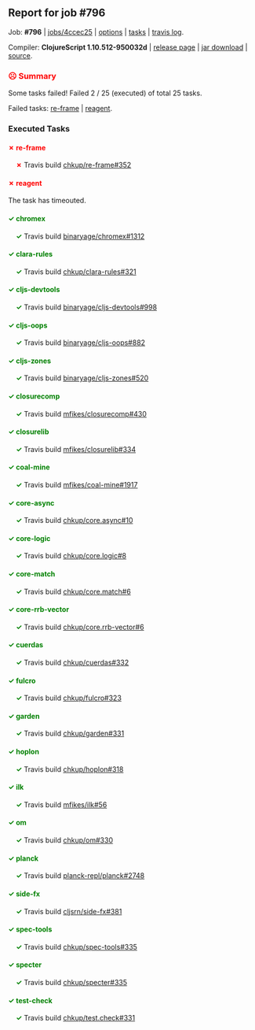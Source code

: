 ## Report for job #796

Job: **#796** | [jobs/4ccec25](https://github.com/cljs-oss/canary/commit/4ccec250bdc43b49a29f6aa04bf96c9d1e3ddbf7) | [options](options.edn) | [tasks](tasks.edn) | [travis log](https://travis-ci.org/cljs-oss/canary/builds/485764723).

Compiler: **ClojureScript 1.10.512-950032d** | [release page](https://github.com/cljs-oss/canary/releases/tag/r1.10.512-950032d) | [jar download](https://github.com/cljs-oss/canary/releases/download/r1.10.512-950032d/clojurescript-1.10.512-950032d.jar) | [source](https://github.com/clojure/clojurescript/commit/950032dba300451835c4c7c2a0c1c74ca6d0b49a).

### <b style='color:red'>☹ Summary</b>

Some tasks failed! Failed 2 / 25 (executed) of total 25 tasks.

Failed tasks: [re-frame](#-re-frame) | [reagent](#-reagent).

### Executed Tasks

#### <b style='color:red'>&#x2717; re-frame</b>
&nbsp;&nbsp;&nbsp;&nbsp;<b style='color:red'>&#x2717;</b> Travis build [chkup/re-frame#352](https://travis-ci.org/chkup/re-frame/builds/485766804)<br>

#### <b style='color:red'>&#x2717; reagent</b>
The task has timeouted.

#### <b style='color:green'>&#x2713; chromex</b>
&nbsp;&nbsp;&nbsp;&nbsp;<b style='color:green'>&#x2713;</b> Travis build [binaryage/chromex#1312](https://travis-ci.org/binaryage/chromex/builds/485766648)<br>

#### <b style='color:green'>&#x2713; clara-rules</b>
&nbsp;&nbsp;&nbsp;&nbsp;<b style='color:green'>&#x2713;</b> Travis build [chkup/clara-rules#321](https://travis-ci.org/chkup/clara-rules/builds/485766685)<br>

#### <b style='color:green'>&#x2713; cljs-devtools</b>
&nbsp;&nbsp;&nbsp;&nbsp;<b style='color:green'>&#x2713;</b> Travis build [binaryage/cljs-devtools#998](https://travis-ci.org/binaryage/cljs-devtools/builds/485766679)<br>

#### <b style='color:green'>&#x2713; cljs-oops</b>
&nbsp;&nbsp;&nbsp;&nbsp;<b style='color:green'>&#x2713;</b> Travis build [binaryage/cljs-oops#882](https://travis-ci.org/binaryage/cljs-oops/builds/485766687)<br>

#### <b style='color:green'>&#x2713; cljs-zones</b>
&nbsp;&nbsp;&nbsp;&nbsp;<b style='color:green'>&#x2713;</b> Travis build [binaryage/cljs-zones#520](https://travis-ci.org/binaryage/cljs-zones/builds/485766699)<br>

#### <b style='color:green'>&#x2713; closurecomp</b>
&nbsp;&nbsp;&nbsp;&nbsp;<b style='color:green'>&#x2713;</b> Travis build [mfikes/closurecomp#430](https://travis-ci.org/mfikes/closurecomp/builds/485766701)<br>

#### <b style='color:green'>&#x2713; closurelib</b>
&nbsp;&nbsp;&nbsp;&nbsp;<b style='color:green'>&#x2713;</b> Travis build [mfikes/closurelib#334](https://travis-ci.org/mfikes/closurelib/builds/485766705)<br>

#### <b style='color:green'>&#x2713; coal-mine</b>
&nbsp;&nbsp;&nbsp;&nbsp;<b style='color:green'>&#x2713;</b> Travis build [mfikes/coal-mine#1917](https://travis-ci.org/mfikes/coal-mine/builds/485766707)<br>

#### <b style='color:green'>&#x2713; core-async</b>
&nbsp;&nbsp;&nbsp;&nbsp;<b style='color:green'>&#x2713;</b> Travis build [chkup/core.async#10](https://travis-ci.org/chkup/core.async/builds/485766721)<br>

#### <b style='color:green'>&#x2713; core-logic</b>
&nbsp;&nbsp;&nbsp;&nbsp;<b style='color:green'>&#x2713;</b> Travis build [chkup/core.logic#8](https://travis-ci.org/chkup/core.logic/builds/485766723)<br>

#### <b style='color:green'>&#x2713; core-match</b>
&nbsp;&nbsp;&nbsp;&nbsp;<b style='color:green'>&#x2713;</b> Travis build [chkup/core.match#6](https://travis-ci.org/chkup/core.match/builds/485766736)<br>

#### <b style='color:green'>&#x2713; core-rrb-vector</b>
&nbsp;&nbsp;&nbsp;&nbsp;<b style='color:green'>&#x2713;</b> Travis build [chkup/core.rrb-vector#6](https://travis-ci.org/chkup/core.rrb-vector/builds/485766738)<br>

#### <b style='color:green'>&#x2713; cuerdas</b>
&nbsp;&nbsp;&nbsp;&nbsp;<b style='color:green'>&#x2713;</b> Travis build [chkup/cuerdas#332](https://travis-ci.org/chkup/cuerdas/builds/485766818)<br>

#### <b style='color:green'>&#x2713; fulcro</b>
&nbsp;&nbsp;&nbsp;&nbsp;<b style='color:green'>&#x2713;</b> Travis build [chkup/fulcro#323](https://travis-ci.org/chkup/fulcro/builds/485766781)<br>

#### <b style='color:green'>&#x2713; garden</b>
&nbsp;&nbsp;&nbsp;&nbsp;<b style='color:green'>&#x2713;</b> Travis build [chkup/garden#331](https://travis-ci.org/chkup/garden/builds/485766751)<br>

#### <b style='color:green'>&#x2713; hoplon</b>
&nbsp;&nbsp;&nbsp;&nbsp;<b style='color:green'>&#x2713;</b> Travis build [chkup/hoplon#318](https://travis-ci.org/chkup/hoplon/builds/485766792)<br>

#### <b style='color:green'>&#x2713; ilk</b>
&nbsp;&nbsp;&nbsp;&nbsp;<b style='color:green'>&#x2713;</b> Travis build [mfikes/ilk#56](https://travis-ci.org/mfikes/ilk/builds/485766802)<br>

#### <b style='color:green'>&#x2713; om</b>
&nbsp;&nbsp;&nbsp;&nbsp;<b style='color:green'>&#x2713;</b> Travis build [chkup/om#330](https://travis-ci.org/chkup/om/builds/485766753)<br>

#### <b style='color:green'>&#x2713; planck</b>
&nbsp;&nbsp;&nbsp;&nbsp;<b style='color:green'>&#x2713;</b> Travis build [planck-repl/planck#2748](https://travis-ci.org/planck-repl/planck/builds/485766892)<br>

#### <b style='color:green'>&#x2713; side-fx</b>
&nbsp;&nbsp;&nbsp;&nbsp;<b style='color:green'>&#x2713;</b> Travis build [cljsrn/side-fx#381](https://travis-ci.org/cljsrn/side-fx/builds/485766773)<br>

#### <b style='color:green'>&#x2713; spec-tools</b>
&nbsp;&nbsp;&nbsp;&nbsp;<b style='color:green'>&#x2713;</b> Travis build [chkup/spec-tools#335](https://travis-ci.org/chkup/spec-tools/builds/485766900)<br>

#### <b style='color:green'>&#x2713; specter</b>
&nbsp;&nbsp;&nbsp;&nbsp;<b style='color:green'>&#x2713;</b> Travis build [chkup/specter#335](https://travis-ci.org/chkup/specter/builds/485766912)<br>

#### <b style='color:green'>&#x2713; test-check</b>
&nbsp;&nbsp;&nbsp;&nbsp;<b style='color:green'>&#x2713;</b> Travis build [chkup/test.check#331](https://travis-ci.org/chkup/test.check/builds/485766848)<br>